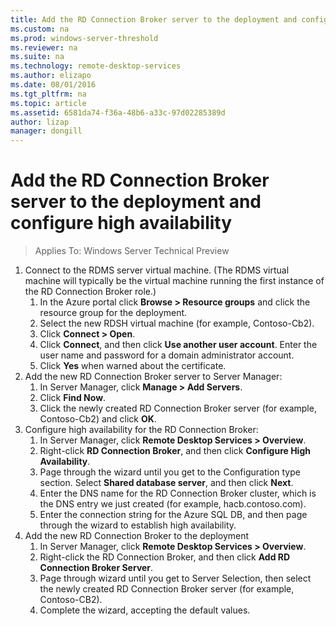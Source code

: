 ```yaml
---
title: Add the RD Connection Broker server to the deployment and configure high availability
ms.custom: na
ms.prod: windows-server-threshold
ms.reviewer: na
ms.suite: na
ms.technology: remote-desktop-services
ms.author: elizapo
ms.date: 08/01/2016
ms.tgt_pltfrm: na
ms.topic: article
ms.assetid: 6581da74-f36a-48b6-a33c-97d02285389d
author: lizap
manager: dongill
---
```

# Add the RD Connection Broker server to the deployment and configure high availability

>Applies To: Windows Server Technical Preview

1. Connect to the RDMS server virtual machine. (The RDMS virtual machine will typically be the virtual machine running the first instance of the RD Connection Broker role.)   
    1.  In the Azure portal click **Browse > Resource groups** and click the resource group for the deployment.  
    2.  Select the new RDSH virtual machine (for example, Contoso-Cb2).  
    3.  Click **Connect > Open**.  
    4.  Click **Connect**, and then click **Use another user account**. Enter the user name and password for a domain administrator account.  
    5.  Click **Yes** when warned about the certificate.  
2. Add the new RD Connection Broker server to Server Manager:   
    1. In Server Manager, click **Manage > Add Servers**.   
    2. Click **Find Now**.   
    3. Click the newly created RD Connection Broker server (for example, Contoso-Cb2) and click **OK**.   
3. Configure high availability for the RD Connection Broker:   
    1. In Server Manager, click **Remote Desktop Services > Overview**.   
    2. Right-click **RD Connection Broker**, and then click **Configure High Availability**.   
    3. Page through the wizard until you get to the Configuration type section. Select **Shared database server**, and then click **Next**.   
    4. Enter the DNS name for the RD Connection Broker cluster, which is the DNS entry we just created (for example, hacb.contoso.com).   
    5. Enter the connection string for the Azure SQL DB, and then page through the wizard to establish high availability.  
4. Add the new RD Connection Broker to the deployment   
    1. In Server Manager, click **Remote Desktop Services > Overview**.   
    2. Right-click the RD Connection Broker, and then click **Add RD Connection Broker Server**.   
    3. Page through wizard until you get to Server Selection, then select the newly created RD Connection Broker server (for example, Contoso-CB2).  
    4. Complete the wizard, accepting the default values.